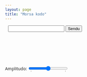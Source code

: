 ```yaml
---
layout: page
title: "Morsa kodo"
---
```


<!--

https: "//eo.wikipedia.org/wiki/Morsa_kodo


https://pressbooks.pub/sound/chapter/frequency-domain-graphs-2/

# pri apliko en JS:
https://developer.mozilla.org/en-US/docs/Web/API/OscillatorNode/setPeriodicWave
https://developer.mozilla.org/en-US/docs/Web/API/Web_Audio_API/Advanced_techniques
https://developer.mozilla.org/en-US/docs/Web/API/Web_Audio_API/Simple_synth

https://marcgg.com/blog/2016/11/01/javascript-audio/#
https://tonejs.github.io/
https://www.npmjs.com/package/fft-js

https://ib-lenhardt.com/kb/glossary/signal-modulation
https://www.gaussianwaves.com/2015/11/interpreting-fft-results-obtaining-magnitude-and-phase-information/
-->


<div class="container">
  <div class="keyboard"></div>
  <input id="mesagho" type="text">
  <button id="sendu">Sendu</button>
</div>
<div class="settingsBar">
  <div class="left">
    <span>Amplitudo: </span>
    <input
      type="range"
      min="0.0"
      max="1.0"
      step="0.01"
      value="0.5"
      list="volumes"
      name="volume" />
    <datalist id="volumes">
      <option value="0.0" label="Mute"></option>
      <option value="1.0" label="100%"></option>
    </datalist>
  </div>
</div>

<!--canvas width="512" height="300" id="osciloskopo"></canvas-->
<canvas width="200" height="200" id="magnitudoj"></canvas>
<br/>
<canvas width="200" height="600" id="akvofalo"></canvas>


<style>
.container {
  /*
  overflow-x: scroll;
  overflow-y: hidden;
  */
  width: 660px;
  height: 110px;
  white-space: nowrap;
  margin: 10px;
}

.keyboard {
  width: auto;
  padding: 0;
  margin: 0;
}

.key {
  cursor: pointer;
  font:
    16px "Open Sans",
    "Lucida Grande",
    "Arial",
    sans-serif;
  border: 1px solid black;
  border-radius: 5px;
  width: 20px;
  height: 80px;
  text-align: center;
  box-shadow: 2px 2px darkgray;
  display: inline-block;
  position: relative;
  margin-right: 3px;
  user-select: none;
  -moz-user-select: none;
  -webkit-user-select: none;
  -ms-user-select: none;
}

.key div {
  position: absolute;
  bottom: 0;
  text-align: center;
  width: 100%;
  pointer-events: none;
}

.key div sub {
  font-size: 10px;
  pointer-events: none;
}

.key:hover {
  background-color: #eeeeff;
}

.key:active,
.active {
  background-color: black;
  color: white;
}

.octave {
  display: inline-block;
  padding-right: 6px;
}

.settingsBar {
  padding-top: 8px;
  font:
    14px "Open Sans",
    "Lucida Grande",
    "Arial",
    sans-serif;
  position: relative;
  vertical-align: middle;
  width: 100%;
  height: 30px;
}

.left {
  width: 50%;
  position: absolute;
  left: 0;
  display: table-cell;
  vertical-align: middle;
}

.left span,
.left input {
  vertical-align: middle;
}

.right {
  width: 50%;
  position: absolute;
  right: 0;
  display: table-cell;
  vertical-align: middle;
}

.right span {
  vertical-align: middle;
}

.right input {
  vertical-align: baseline;
}

</style>


<script>


// vd https://x.st/javascript-coroutines/
function coroutine(fun) {
  let cr = fun(); // perparu fun
  cr.next(); // rulu ĝis yield
  return function(x) {
    cr.next(x);
  }
}

const morsfrekvenco = 700;
const audioContext = new AudioContext();
let oscililo;



 


  // longoj: punkto = 1, streko = 3, inter literoj = 3, inter vortoj = 7

mkodo = {  
  "A": "•-",
  "B": "-•••",
  "C": "-•-•",
  "Ĉ": "-•-••",
  "D": "-••",
  "E": "•",
  "F": "••-•",
  "G": "--•",
  "Ĝ": "--•-•",
  "H": "••••",
  "Ĥ": "-•--•", //aŭ ": "----",
  "I": "••",
  "J": "•---",
  "Ĵ": "•---•",
  "K": "-•-",
  "L": "•-••",
  "M": "--",
  "N": "-•",
  "O": "---",
  "P": "•--•",
  "R": "•-•",
  "S": "•••",
  "Ŝ": "•••-•",
  "T": "-",
  "U": "••-",
  "Ŭ": "••--",
  "V": "•••-",
  "Z": "--••",
  
  "Q": "--•-",
  "W": "•--",
  "X": "-••-",
  "Y": "-•--",
  
  "0": "-----",
  "1": "•----",
  "2": "••---",
  "3": "•••--",
  "4": "••••-",
  "5": "•••••",
  "6": "-••••",
  "7": "--•••",
  "8": "---••",
  "9": "----•",
  
  ".": "•-•-•-",
  ",": "--••--",
  ":": "---•••",
  ";": "-•-•-•",
  "?": "••--••",
  "'": "•----•",
  "-": "-••••-",
  "/": "-••-•",
  "(": "-•--•",
  ")": "-•--•-",
  "\"": "•-••-•",
  
  "=": "-•••-",
  "+": "•-•-•",
  "@": "•--•-•"
}

// Q-kodoj, por demando aldonu demandsignon, por respondo uzu sen tiu
// https://eo.wikipedia.org/wiki/Q-kodo
// https://www.eventoj.hu/steb/vortaroj/hams-interpreter-DL1CU.pdf
// en praktiko nur parto de la listigitaj kodoj estas uzata kaj devas esti lernita:
// QRG, QRL, QRM, QRN, QRO, QRP, QRQ, QRS, QRT, QRV, QRX, QRZ, QSB, QSL, QSO, QSP, QSY kaj QTH. 

// respondoj povas esti ciferoj 1..5 laŭ
// https://eo.wikipedia.org/wiki/RST-kodo
//    R legeblo/komprenebleco // "readability
//    S signalforteco // strength
//    T tono // tone, la tono de morsa signalo
//
//    1 Nekomprenebla
//    2 Apenaŭ komprenebla, kompreneblas iuj vortoj
//    3 Komprenebla ege malfacile
//    4 Komprenebla facile
//    5 Perfekte komprenebla

vortareto = {
  "CQ": "ĝenerala alvoko!", // seek you
  "73!": "ĝis!",
  "YL": "fraŭlino", // young lady = fraŭlino, aĝo ne vere gravas!
  "XYL": "eksfraŭlino",
  "88": "kisoj",
  "SKEDO": "rendevuo", // el angla "schedule", aranĝon laŭ frekvenco kaj tempo
  "PSE": "bonvolu",
  "K": "venu",
  "QRG": "frekvenco",
  "QRM": "intermikso", // homaj signalĝenoj
  "QRN": "bruo", // naturaj signalĝenoj
  "QRV": "sendpreta",
  "QRX": "momenton!",
  "QRZ": "kiu vokas?",
  "QSB": "malfortiĝo",
  "QSL": "konfirmkarto",
  "QSO": "kontakto",
  "QTH": "loko"
}

mallongigoj = {
  "QRA": ["Kiu estas adreso de via stacio?", "Adreso de mia stacio estas ... ."],
  "QRB": ["Kiu estas distanco inter vi kaj mi?", "Distanco inter vi kaj mi estas ... ."],
  "QRG": ["Diru precizan frekvencon", "Frekvenco estas ... .", "frekvenco"],
  "QRH": ["Ĉu ŝanĝiĝas mia frekvenco?", "Via frekvenco ŝanĝiĝas."],
  "QRI": ["Ĉu tono de mia elsendo ŝanĝiĝas?", "Tono de via elsendo ŝanĝiĝas."],
  "QRJ": ["Ĉu mia signalo estas nesufiĉa por ricevado?", "Via signalo estas malforta, la ricevado malfacilas."],
  "QRK": ["Kiu estas komprenebleco de mia elsendo", "Komprenebleco de via elsendo estas ... "], // RST
  "QRL": ["Ĉu vi estas okupita?", "Mi estas okupita."],
  "QRM": ["Ĉu vi havas malhelpajn signalojn de la aliaj stacioj?", "Mi havas malhelpajn signalojn de la aliaj stacioj."],
  "QRN": ["Ĉu vi havas atmosferajn malhelpaĵojn?", "Mi havas atmosferajn malhelpaĵojn.", "bruo"],
  "QRO": ["Ĉu mi devas pligrandigi povumon de mia elsendo?", "Pligrandigu povumon de via elsendo."],
  "QRP": ["Ĉu mi devas malpligrandigi povumon de mia elsendo?", "Malpligrandigu povumon de via elsendo."], 
  "QRQ": ["Ĉu mi devas pligrandigi rapidon de mia elsendo?", "Pligrandigu rapidon de via elsendo."],
  "QRS": ["Ĉu mi devas malpligrandigi rapidon de mia elsendo?", "Malpligrandigu rapidon de via elsendo."],
  "QRT": ["Ĉu mi devas ĉesi mian elsendon?", "Ĉesu vian elsendon. Aŭ: mi ĉesas mian elsendon."],
  "QRU": ["Ĉu vi havas ion por mi?", "Mi ne (plu) havas ion ajn por vi."],
  "QRV": ["Ĉu vi pretas ricevadi?", "Mi pretas ricevadi. Aŭ: mi estas sendpreta."],
  "QRW": ["Ĉu mi diru al ... (la tria stacio), ke vi vokas ĝin (je frekvenco … kHz (MHz))?", "Diru al ... (la tria stacio), ke mi vokas ĝin (je frekvenco … kHz (MHz))"],
  "QRX": ["Kiam vi denove vokos min? Aŭ simple: momenton bv!", "Mi denove vokos vin je ... (tempo)."], // +tempo UTC, frekvenco kHz
  "QRY": ["Kiu estas mia vico?", "Via vico estas ... ."],
  "QRZ": ["Kiu vokas min? Aŭ: Bv. diri vian voksignon.", "Vin vokas ... ."], // demando kun propra voksigno: QRZ (de) ...
  "QSA": ["Kiu estas forto de mia elsendo? (1 ... 5)", "Forto de via elsendo estas ... (1 ... 5)."], // RST
  "QSB": ["Ĉu mia signalo havas okazajn malfortiĝojn?", "Via signalo havas okazajn malfortiĝojn."],
  "QSD": ["Ĉu mia manipulo (telegrafa modulo) havas difektojn?", "Via manipulo (telegrafa modulo) havas difektojn."],
  "QSL": ["Ĉu vi konfirmos ricevon?", "Mi konfirmos ricevon."], // ankaŭ nomo de konfirmkarto"
  "QSO": ["Ĉu vi povas interkomunikiĝi senpere kun ... ?", "Mi povas interkomunikiĝi senpere kun ... ."],
  "QSP": ["Ĉu vi povas transsendi (al)... ?", "Mi transsendos (al)... ."],
  "QSQ": ["Ĉu elsendi vortojn pounufoje?", "Elsendu vortojn pounufoje."],
  "QSV": ["Ĉu vi povas elsendi literojn 'V' por agordo?", "Mi elsendas literojn 'V' por agordo."],
  "QSW": ["Ĉu vi povas elsendi je frekvenco … kHz (MHz)?", "Mi elsendos je frekvenco … kHz (MHz)."],
  "QSX": ["Ĉu vi aŭskultas je frekvenco … kHz (MHz)?", "Mi aŭskultas je frekvenco … kHz (MHz)."],
  "QSY": ["Ĉu mi devas ŝanĝi frekvencon al … kHz (MHz)?", "Ŝanĝu frekvencon al … kHz (MHz). Aŭ: mi ŝanĝas frekvencon al"],
  "QSZ": ["Ĉu mi devas sendi ĉiun vorton dufoje?", "Sendu ĉiun vorton dufoje."],
  "QTC": ["Ĉu vi havas mesaĝojn?", "Mi havas mesaĝojn por vi."],
  "QTH": ["Diru viajn koordinatojn.", "Miaj koordinatoj estas.", "loko"],
  "QTR": ["Diru tempon.", "Tempo estas ... ."],
  "QTU": ["Kiam funkcias via stacio?", "Mia stacio funkcias ekde ... ĝis ... ."],
  "QUA": ["Ĉu vi havas mesaĝojn de ... ?", "Mesaĝoj de ... estas: ..."],
}

function bitmasko(signoj) {
  function bm(signo) {
    const kodo = mkodo[signo];
    if (kodo) {
      let b = 0b0; // la bitoj de la morsokodo: 0 paŭzo, 1 punkto, 111 streko
      let m = 0b1; // pozicio en b (masko)
      for (const k of kodo) {
        switch (k) {
          case "-": b |=m; m<<=1; b |=m; m<<=1; // aldonu unuan kaj duan biton por streko
          case "•": b |= m; m<<=1; // unu bito por punkto, resp. tria bito por streko
          default: m<<=1; // post ĉiu pepo aldonu paŭzeton
        }
      }
      return b;
    }
  }

  let kodo = [];
  for (s of signoj.toUpperCase()) {
    const b = bm(s)
    kodo.push(b);
    console.log(s+": "+b.toString(2));
  };
  return kodo;
}

//let morsaktiva = false; // sono jes/ne
let masko = 0b1; // pozicio en b (masko)
let tempilo;
let tempunuo = 100; //ms
let morsilo;


function sendu(teksto) {
  const kodoj = bitmasko(teksto);
  sendu_kodojn(kodoj);
}

function sendu_kodojn(kodoj) {

  // sendo de la signalo laŭ kodo
  morsilo = coroutine(function*() {
    // start
    oscililo();

    for (const k of kodoj) {
      console.log("sendota: "+k);
      masko = 0b1;
      tempilo = setInterval(sendu_biton,tempunuo,k);
      mainGainNode.gain.value = 0; // mallaŭte
      yield;
    };
    
    // stop
    oscililo();
  });
}

let stop=0; // signo sendita se tri-foje 0 trovita (paŭzo inter signo = 3)

function sendu_biton(k) {
  const b = k & masko;
  masko <<= 1;

  if (b) { //} && !morsaktiva) {
    //morsaktiva = true;
    mainGainNode.gain.value = volumeControl.value;
    stop = 0;
  } else { //if (!b && morsaktiva) {
    //morsaktiva = false;
    mainGainNode.gain.value = 0;
    stop += 1;
  }

  if (stop==3) { //(masko > (0b1 << 20)) {
    console.log("sendita: "+k);
    //osc.stop();
    clearInterval(tempilo);
    // sekva kodero
    morsilo();
  }
}


const oscList = [];
let mainGainNode = null;
const keyboard = document.querySelector(".keyboard");
const wavePicker = document.querySelector("select[name='waveform']");
const volumeControl = document.querySelector("input[name='volume']");
const sendo_btn = document.getElementById("sendu");

let customWaveform = null;
let sineTerms = null;
let cosineTerms = null;

let analyser = null;
let dataArray;
let bufferLength = null;

const canvas = {
  magn: document.getElementById("magnitudoj"),
  falo: document.getElementById("akvofalo")
};
const ctxMagn = canvas["magn"].getContext("2d");
const ctxFalo = canvas["falo"].getContext("2d");

function notoj(okt=4) {
  // https://en.wikipedia.org/wiki/Pitch_(music)
  const fq4 = {
    c: 261.63,
    "c#": 277.18,
    d: 293.67,
    "d#": 311.125,
    e: 329.625,
    f: 349.23,
    "f#": 370,
    g: 392,
    "g#": 415.3,
    a: 440,
    "a#": 466.16,
    h: 493.875
  }
  return Object.entries(fq4).map(([noto,frekv]) => [
    noto,
    frekv * Math.pow(2,okt-4)
  ])
}

/*
function createNoteTable() {
  const noteFreq = [
    { A: 27.5, "A#": 29.13523509488062, B: 30.867706328507754 },
    {
      C: 32.70319566257483,
      "C#": 34.64782887210901,
      D: 36.70809598967595,
      "D#": 38.89087296526011,
      E: 41.20344461410874,
      F: 43.65352892912549,
      "F#": 46.2493028389543,
      G: 48.99942949771866,
      "G#": 51.91308719749314,
      A: 55,
      "A#": 58.27047018976124,
      B: 61.73541265701551,
    },
  ];
  for (let octave = 2; octave <= 7; octave++) {
    noteFreq.push(
      Object.fromEntries(
        Object.entries(noteFreq[octave - 1]).map(([key, freq]) => [
          key,
          freq * 2,
        ]),
      ),
    );
  }
  noteFreq.push({ C: 4186.009044809578 });
  return noteFreq;
}
*/

function setup() {
  //const noteFreq = createNoteTable();

  sendo_btn.addEventListener("click",() => {
    const mesagho = document.getElementById("mesagho").value;
    sendu(mesagho);
  });

  volumeControl.addEventListener("change", changeVolume, false);

  mainGainNode = audioContext.createGain();

  analyser = audioContext.createAnalyser();
  analyser.fftSize = 128; // 256; // 512;
  analyser.smoothingTimeConstant = 0.2;

  bufferLength = analyser.frequencyBinCount;
  dataArray = new Uint8Array(bufferLength);
  analyser.getByteFrequencyData(dataArray);

  //mainGainNode.connect(audioContext.destination);
  mainGainNode.connect(analyser);
  analyser.connect(audioContext.destination);

  mainGainNode.gain.value = volumeControl.value;

  oscililo = coroutine(function*() {
    // OscillatorNode malpermesas dufoje voki start(),
    // sen stop(), sed ĝi ankaŭ ne malkaŝas en kiu stato ĝi estas
    // per tiu "coroutine", ni certigas, ke ni ĉiam ŝaltas al la alia stato
    while (true) {
      yield;
      // preparo de la oscililo
      const osc = audioContext.createOscillator();
      osc.connect(mainGainNode);
      osc.type = "sine";
      osc.frequency.value = morsfrekvenco;
      console.log("osc.start");
      osc.start();
      yield;
      console.log("osc.stop");
      osc.stop();
    }
  });

  // klavo
  const f5 = notoj(5)[5];
  keyboard.appendChild(createKey(f5[0], 5, f5[1]));


/*
  noteFreq.forEach((keys, idx) => {
    const keyList = Object.entries(keys);
    const octaveElem = document.createElement("div");
    octaveElem.className = "octave";

    keyList.forEach((key) => {
      if (key[0].length === 1) {
        octaveElem.appendChild(createKey(key[0], idx, key[1]));
      }
    });

    keyboard.appendChild(octaveElem);
  });

  document
    .querySelector("div[data-note='B'][data-octave='5']")
    .scrollIntoView(false);
*/

  //sineTerms = new Float32Array([0, 0, 1, 0, 1]);
  //sineTerms = new Float32Array([0, 1, 0, 0.5, 0, 0.25]);
  //sineTerms = new Float32Array([0, 1,0.5, 0.3, 0.1]);  
  // sineTerms = new Float32Array([0, 1, 0, 0.5, 0, 0.2, 0, 0.1]);

/*
  sineTerms = new Float32Array([0, 1.0, 0, 0.4, 0, 0.1, 0, 0.05]);
  cosineTerms = new Float32Array(sineTerms.length); // ĉio 0 - neniu fazo
  //cosineTerms = sineTerms; //

  customWaveform = audioContext.createPeriodicWave(cosineTerms, sineTerms);

  for (let i = 0; i < 9; i++) {
    oscList[i] = {};
  }
*/
}

setup();

// draw an oscilloscope of the current audio source

function magnitudoj() {
  function nulejo(data,nul=128) {
    for (let i = 0; i < bufferLength-1; i++) {
      if (data[i]<nul && data[i+1] >= nul)
        return i;
    }
    return 0;
  }

  const cnv = canvas["magn"];
  const ctx = ctxMagn;

  // mendu la sekvan desegnon de la diagramo
  requestAnimationFrame(() => magnitudoj());
  let offset = 0;

  analyser.getByteFrequencyData(dataArray);

  ctx.fillStyle = "rgb(200 200 200)";
  ctx.fillRect(0, 0, cnv.width, cnv.height);

  ctx.lineWidth = 2;
  ctx.strokeStyle = "rgb(0 0 0)";

  ctx.beginPath();

  const sliceWidth = (cnv.width * 1.0) / bufferLength;
  let x = 0;

  //for (let i = offset; i < bufferLength+offset; i++) {
  for (let i = 0; i < bufferLength; i++) {
    const v = dataArray[i] / 128.0;
    const y = (v * cnv.height) / 2 - 5;

    ctx.lineTo(x, cnv.height-y);

    x += sliceWidth;
  }

  //ctx.lineTo(cnv.width, cnv.height / 2);
  ctx.stroke();
}

let frameCounter = 0;
const frameRatio = 1; // 1..5.. ( 1 = ĉiufoje, ~60/s)

function akvofalo() {
  requestAnimationFrame(() => akvofalo());

  frameCounter++;

  if (frameCounter > frameRatio) {
      
    analyser.getByteFrequencyData(dataArray);

    const cnv = canvas["falo"];
    const ctx = ctxFalo;
    const lineHeight = 1;

    function getColor(value) {
        // 1. Normalize the 0-255 value to a Hue (0-360) for a full rainbow
        // We use a range, for instance, 240 (blue) to 0 (red) for a nice spectrum.
        // To get a full spectrum, map 0-255 to 0-360: (value / 255) * 360
        const hue = 180 + Math.round((value / 128.0) * 360);
        const hel = 5 + Math.round((value / 128.0) * 60);

        // 2. Return the HSL color string (using 50% saturation and 50% lightness for vibrant colors)
        return `hsl(${hue}, 100%, ${hel}%)`;
    }  

    // ŝovu ĉion malsupren
    ctx.drawImage(
        cnv, // Source: The cnv itself
        0, 0, // Source X, Y (Start at the top-left)
        cnv.width, cnv.height - lineHeight, // Source Width, Height (Exclude the bottom strip that will move off-screen)
        0, lineHeight, // Destination X, Y (Draw it starting 'lineHeight' pixels from the top)
        cnv.width, cnv.height - lineHeight // Destination Width, Height
    );

    ctx.fillStyle = "rgb(0 0 0)";
    ctx.fillRect(0, 0, cnv.width, lineHeight);

  ////

    const sliceWidth = (cnv.width * 1.0) / bufferLength;
    let x = 0;

    for (let i = 0; i < bufferLength; i++) {
      //const v = dataArray[i] / 128.0;
      const color = getColor(dataArray[i]);

        ctx.beginPath();
        // Use the color for the fill style
        ctx.fillStyle = color;

        // Draw the dot (a circle)
        ctx.fillRect(
            i, 
            0, 
            sliceWidth,
            sliceWidth 
        );
        ctx.closePath();
    }

    frameCounter = 0;
  }
}

magnitudoj();
akvofalo();

function createKey(note, octave, freq) {
  const keyElement = document.createElement("div");
  const labelElement = document.createElement("div");

  keyElement.className = "key";
  keyElement.dataset["octave"] = octave;
  keyElement.dataset["note"] = note;
  keyElement.dataset["frequency"] = freq;
  labelElement.appendChild(document.createTextNode(note));
  labelElement.appendChild(document.createElement("sub")).textContent = octave;
  keyElement.appendChild(labelElement);

  keyElement.addEventListener("mousedown", notePressed, false);
  keyElement.addEventListener("mouseup", noteReleased, false);
  //keyElement.addEventListener("mouseover", notePressed, false);
  //keyElement.addEventListener("mouseleave", noteReleased, false);

  return keyElement;
}

function playTone(freq) {
  oscililo.connect(mainGainNode);
  oscililo.type = "sine";
  // PLIBONIGU: faru elektebla?
  oscililo.frequency.value = morsfrekvenco;
  // start
  oscililo();
  //oscililo.start();
}

function notePressed(event) {
  playTone(morsfrekvenco);
}

function noteReleased(event) {
    // stop
  //oscililo.stop();
  oscililo();
}

function changeVolume(event) {
  mainGainNode.gain.value = volumeControl.value;
}
const synthKeys = document.querySelectorAll(".key");
// prettier-ignore
const keyCodes = [
  "Space",
  "ShiftLeft", "KeyZ", "KeyX", "KeyC", "KeyV", "KeyB", "KeyN", "KeyM", "Comma", "Period", "Slash", "ShiftRight",
  "KeyA", "KeyS", "KeyD", "KeyF", "KeyG", "KeyH", "KeyJ", "KeyK", "KeyL", "Semicolon", "Quote", "Enter",
  "Tab", "KeyQ", "KeyW", "KeyE", "KeyR", "KeyT", "KeyY", "KeyU", "KeyI", "KeyO", "KeyP", "BracketLeft", "BracketRight",
  "Digit1", "Digit2", "Digit3", "Digit4", "Digit5", "Digit6", "Digit7", "Digit8", "Digit9", "Digit0", "Minus", "Equal", "Backspace",
  "Escape",
];

function keyNote(event) {
  const elKey = synthKeys[keyCodes.indexOf(event.code)];
  if (elKey) {
    if (event.type === "keydown") {
      elKey.tabIndex = -1;
      elKey.focus();
      elKey.classList.add("active");
      notePressed({ buttons: 1, target: elKey });
    } else {
      elKey.classList.remove("active");
      noteReleased({ buttons: 1, target: elKey });
    }
    event.preventDefault();
  }
}

addEventListener("keydown", keyNote);
addEventListener("keyup", keyNote);
</script>


